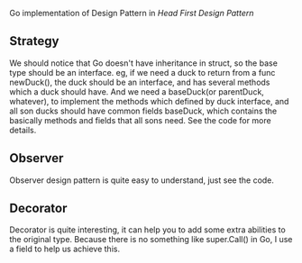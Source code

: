Go implementation of Design Pattern in *Head First Design Pattern*

## Strategy

We should notice that Go doesn't have inheritance in struct, so the base type should be an interface. eg, if we need a duck to return from a func newDuck(), the duck should be an interface, and has several methods which a duck should have. And we need a baseDuck(or parentDuck, whatever), to implement the methods which defined by duck interface, and all son ducks should have common fields baseDuck, which contains the basically methods and fields that all sons need. See the code for more details.

## Observer

Observer design pattern is quite easy to understand, just see the code.

## Decorator

Decorator is quite interesting, it can help you to add some extra abilities to the original type. Because there is no something like super.Call() in Go, I use a field to help us achieve this.
